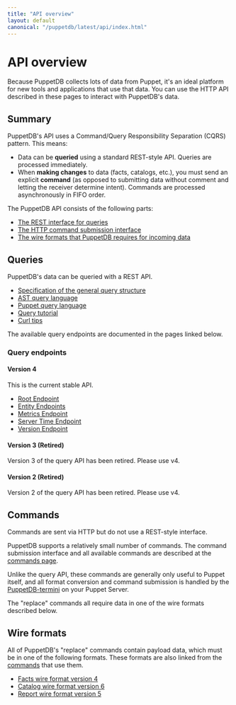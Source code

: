 ```yaml
---
title: "API overview"
layout: default
canonical: "/puppetdb/latest/api/index.html"
---
```


# API overview

[commands]: ./command/v1/commands.markdown
[termini]: ../connect_puppet_server.markdown
[ast]: ./query/v4/ast.markdown
[pql]: ./query/v4/pql.markdown

Because PuppetDB collects lots of data from Puppet, it's an ideal platform for new tools and applications that use that data. You can use the HTTP API described in these pages to interact with PuppetDB's data.

## Summary

PuppetDB's API uses a Command/Query Responsibility Separation (CQRS) pattern. This means:

* Data can be **queried** using a standard REST-style API. Queries are processed immediately.
* When **making changes** to data (facts, catalogs, etc.), you must send an explicit **command** (as opposed to submitting data without comment and letting the receiver determine intent). Commands are processed asynchronously in FIFO order.

The PuppetDB API consists of the following parts:

* [The REST interface for queries](#queries)
* [The HTTP command submission interface](#commands)
* [The wire formats that PuppetDB requires for incoming data](#wire-formats)

## Queries

PuppetDB's data can be queried with a REST API.

* [Specification of the general query structure](./query/v4/query.markdown)
* [AST query language][ast]
* [Puppet query language][pql]
* [Query tutorial](./query/tutorial.markdown)
* [Curl tips](./query/curl.markdown)

The available query endpoints are documented in the pages linked below.

### Query endpoints

#### Version 4

This is the current stable API.

* [Root Endpoint](./query/v4/overview.markdown)
* [Entity Endpoints](./query/v4/entities.markdown)
* [Metrics Endpoint](./metrics/v1/mbeans.markdown)
* [Server Time Endpoint](./meta/v1/server-time.markdown)
* [Version Endpoint](./meta/v1/version.markdown)

#### Version 3 (Retired)

Version 3 of the query API has been retired. Please use v4.

#### Version 2 (Retired)

Version 2 of the query API has been retired. Please use v4.

## Commands

Commands are sent via HTTP but do not use a REST-style interface.

PuppetDB supports a relatively small number of commands. The command submission interface and all available commands are described at the [commands page][commands].

Unlike the query API, these commands are generally only useful to Puppet itself, and all format conversion and command submission is handled by the [PuppetDB-termini][termini] on your Puppet Server.

The "replace" commands all require data in one of the wire formats described below.

## Wire formats

All of PuppetDB's "replace" commands contain payload data, which must be in one of the following formats. These formats are also linked from the [commands](#commands) that use them.

* [Facts wire format version 4](./wire_format/facts_format_v4.markdown)
* [Catalog wire format version 6](./wire_format/catalog_format_v6.markdown)
* [Report wire format version 5](./wire_format/report_format_v5.markdown)
